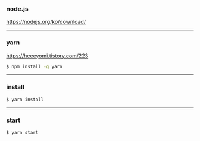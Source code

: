 ### node.js

https://nodejs.org/ko/download/

---

### yarn

https://heeeyomi.tistory.com/223

```bash
$ npm install -g yarn
```

---

### install

```bash
$ yarn install
```

---

### start

```bash
$ yarn start
```

